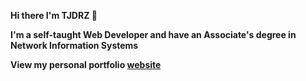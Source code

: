 **Hi there I'm TJDRZ 👋**

**I'm a self-taught Web Developer and have an Associate's degree in Network Information Systems**

**View my personal portfolio [website](https://tjdrz.com)**
